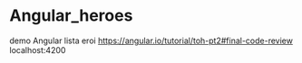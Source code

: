 # Angular_heroes
demo Angular lista eroi
https://angular.io/tutorial/toh-pt2#final-code-review
localhost:4200
